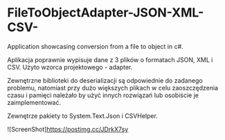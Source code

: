 # FileToObjectAdapter-JSON-XML-CSV-
Application showcasing conversion from a file to object in c#.


Aplikacja poprawnie wypisuje dane z 3 plików o formatach JSON, XML i CSV. Użyto wzorca projektowego - adapter.

Zewnętrzne biblioteki do deserializacji są odpowiednie do zadanego problemu, natomiast przy dużo większych plikach w celu zaoszczędzenia czasu i pamięci należało by użyć innych rozwiązań lub osobiście je zaimplementować.

Zewnętrze pakiety to System.Text.Json i CSVHelper.

![ScreenShot]https://postimg.cc/JDrkX7sy
